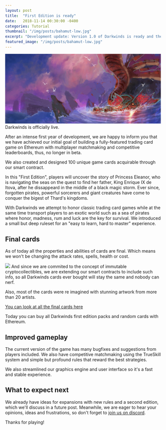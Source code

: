```yaml
---
layout: post
title:  "First Edition is ready"
date:   2018-11-14 00:30:00 -0400
categories: Tutorial
thumbnail: "/img/posts/bahamut-low.jpg"
excerpt: "Development update: Version 1.0 of Darkwinds is ready and the final 100 cards are live"
featured_image: "/img/posts/bahamut-low.jpg"
---
```

<img src="/img/posts/bahamut.jpg" class="post-big-image">
Darkwinds is officially live.

After an intense first year of development, we are happy to inform you that we have achieved our initial goal of building a fully-featured 
trading card game on Ethereum with multiplayer matchmaking and competitive leaderboards, thus, no longer in beta. 

We also created and designed 100 unique game cards acquirable through our smart contract.

In this "First Edition", players will uncover the story of Princess Eleanor, who is navigating the seas on the quest to find her father, King Enrique IX de Itova, after he dissappeard in the middle of a black magic storm. Ever since, forgotten pirates, powerful sorcerers and giant creatures have come to conquer the bigest of Thard's kingdoms. 

With Darkwinds we attempt to honor classic trading card games while at the same time transport players to an exotic world such as a sea of pirates where honor, madness, rum and luck are the key for survival. We introduced a small but deep ruleset for an "easy to learn, hard to master" experience.

## Final cards


As of today all the properties and abilities of cards are final. Which means we won't be changing the attack rates, spells, health or cost. 

<img src="https://corsarium.playdarkwinds.com/img/cards/20.opt.png" class="post-float-left">
And since we are commited to the concept of immutable cryptocollectibles, we are extending our smart contracts to include such info, so all Darkwinds cards ever bought will stay the same and nobody can nerf.

Also, most of the cards were re imagined with stunning artwork from more than 20 artists.

<a href="https://playdarkwinds.com/cards.html">You can look at all the final cards here</a>

Today you can buy all Darkwinds first edition packs and random cards with Ethereum.

## Improved gameplay

The current version of the game has many bugfixes and suggestions from players included. We also have competitive matchmaking using the TrueSkill system and simple but profound rules that reward the best strategies. 

We also streamlined our graphics engine and user interface so it's a fast and stable experience.

## What to expect next
We already have ideas for expansions with new rules and a second edition, which we'll discuss in a future post. Meanwhile, we are eager to hear your opinions, ideas and frustrations, so don't forget to <a href="https://discord.gg/WwyCERC">join us on discord</a>.

Thanks for playing!